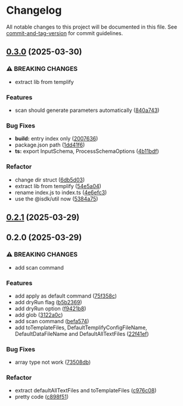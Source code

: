 # Changelog

All notable changes to this project will be documented in this file. See [commit-and-tag-version](https://github.com/absolute-version/commit-and-tag-version) for commit guidelines.

## [0.3.0](https://github.com/isdk/templify-lib.js/compare/v0.2.1...v0.3.0) (2025-03-30)


### ⚠ BREAKING CHANGES

* extract lib from templify

### Features

* scan should generate parameters automatically ([840a743](https://github.com/isdk/templify-lib.js/commit/840a7438c7889f042469376a5b72481d11dba01e))


### Bug Fixes

* **build:** entry index only ([2007636](https://github.com/isdk/templify-lib.js/commit/20076368a2ea63f564fe8b3ad9198a87e993363a))
* package.json path ([1dd41f6](https://github.com/isdk/templify-lib.js/commit/1dd41f623bfe3ede94ce6a1aa2bb29a312d91661))
* **ts:** export InputSchema, ProcessSchemaOptions ([4b11bdf](https://github.com/isdk/templify-lib.js/commit/4b11bdfbcc3468955d4e96a54c0792fd53f151f7))


### Refactor

* change dir struct ([6db5d03](https://github.com/isdk/templify-lib.js/commit/6db5d03e410a39aba1c1a0db0cde7d148e3a446f))
* extract lib from templify ([54e5a04](https://github.com/isdk/templify-lib.js/commit/54e5a04f3b2b648087069ac21b5e26809bf3d15e))
* rename index.js to index.ts ([4e6efc3](https://github.com/isdk/templify-lib.js/commit/4e6efc37d423f4a983be918e8703b4077664c03d))
* use the @isdk/util now ([5384a75](https://github.com/isdk/templify-lib.js/commit/5384a754c2bed221294b4fc7b62fbc092ad6978b))

## [0.2.1](https://github.com/isdk/templify.js/compare/v0.2.0...v0.2.1) (2025-03-29)

## 0.2.0 (2025-03-29)


### ⚠ BREAKING CHANGES

* add scan command

### Features

* add apply as default command ([75f358c](https://github.com/isdk/templify.js/commit/75f358cb5ac159eb2b89f0f2fb555778c55fd6f4))
* add dryRun flag ([b5b2369](https://github.com/isdk/templify.js/commit/b5b236995841dfd8051e2b1c04b24c058bd31d47))
* add dryRun option ([f9421b8](https://github.com/isdk/templify.js/commit/f9421b8ab2b42c785cdf6a5c67354e3c31576189))
* add glob ([3122a0c](https://github.com/isdk/templify.js/commit/3122a0c24562353b9c3b926ed9b22ef7daee3403))
* add scan command ([befa574](https://github.com/isdk/templify.js/commit/befa574db25894b7b8471da4bbdba5520308f562))
* add toTemplateFiles, DefaultTemplifyConfigFileName, DefaultDataFileName and DefaultAllTextFiles ([22f41ef](https://github.com/isdk/templify.js/commit/22f41ef43d276d501d6b7ed8a658d7ff550224ce))


### Bug Fixes

* array type not work ([73508db](https://github.com/isdk/templify.js/commit/73508db19776303229432cee30c87a31bf6af930))


### Refactor

* extract defaultAllTextFiles and toTemplateFiles ([c976c08](https://github.com/isdk/templify.js/commit/c976c084d461a4cfede8e6931fb2059b07bceef3))
* pretty code ([c898f51](https://github.com/isdk/templify.js/commit/c898f51bda5936b6fdda54cca109a80ee278987a))
